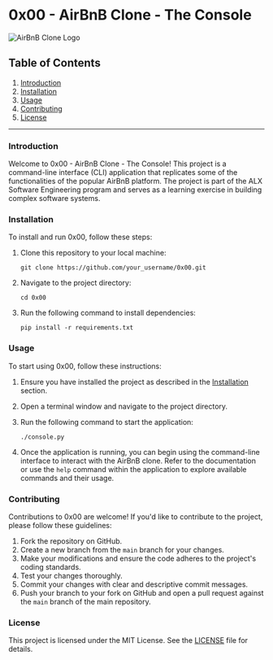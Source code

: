 # 0x00 - AirBnB Clone - The Console

![AirBnB Clone Logo](https://link.to.your.logo)

## Table of Contents
1. [Introduction](#introduction)
2. [Installation](#installation)
3. [Usage](#usage)
4. [Contributing](#contributing)
5. [License](#license)

---

### Introduction

Welcome to 0x00 - AirBnB Clone - The Console! This project is a command-line interface (CLI) application that replicates some of the functionalities of the popular AirBnB platform. The project is part of the ALX Software Engineering program and serves as a learning exercise in building complex software systems.

### Installation

To install and run 0x00, follow these steps:

1. Clone this repository to your local machine:

    ```
    git clone https://github.com/your_username/0x00.git
    ```

2. Navigate to the project directory:

    ```
    cd 0x00
    ```

3. Run the following command to install dependencies:

    ```
    pip install -r requirements.txt
    ```

### Usage

To start using 0x00, follow these instructions:

1. Ensure you have installed the project as described in the [Installation](#installation) section.
2. Open a terminal window and navigate to the project directory.
3. Run the following command to start the application:

    ```
    ./console.py
    ```

4. Once the application is running, you can begin using the command-line interface to interact with the AirBnB clone. Refer to the documentation or use the `help` command within the application to explore available commands and their usage.

### Contributing

Contributions to 0x00 are welcome! If you'd like to contribute to the project, please follow these guidelines:

1. Fork the repository on GitHub.
2. Create a new branch from the `main` branch for your changes.
3. Make your modifications and ensure the code adheres to the project's coding standards.
4. Test your changes thoroughly.
5. Commit your changes with clear and descriptive commit messages.
6. Push your branch to your fork on GitHub and open a pull request against the `main` branch of the main repository.

### License

This project is licensed under the MIT License. See the [LICENSE](LICENSE) file for details.
 
